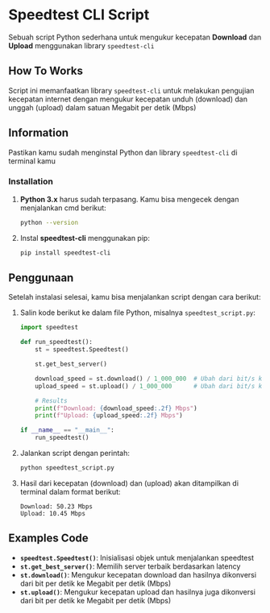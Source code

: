 # Speedtest CLI Script

Sebuah script Python sederhana untuk mengukur kecepatan **Download** dan **Upload** menggunakan library `speedtest-cli`

## How To Works

Script ini memanfaatkan library `speedtest-cli` untuk melakukan pengujian kecepatan internet dengan mengukur kecepatan unduh (download) dan unggah (upload) dalam satuan Megabit per detik (Mbps)

## Information 

Pastikan kamu sudah menginstal Python dan library `speedtest-cli` di terminal kamu

### Installation

1. **Python 3.x** harus sudah terpasang. Kamu bisa mengecek dengan menjalankan cmd berikut:

    ```bash
    python --version
    ```

2. Instal **speedtest-cli** menggunakan pip:

    ```bash
    pip install speedtest-cli
    ```

## Penggunaan

Setelah instalasi selesai, kamu bisa menjalankan script dengan cara berikut:

1. Salin kode berikut ke dalam file Python, misalnya `speedtest_script.py`:

    ```python
    import speedtest

    def run_speedtest():
        st = speedtest.Speedtest()

        st.get_best_server()

        download_speed = st.download() / 1_000_000  # Ubah dari bit/s ke Mbit/s
        upload_speed = st.upload() / 1_000_000      # Ubah dari bit/s ke Mbit/s

        # Results
        print(f"Download: {download_speed:.2f} Mbps")
        print(f"Upload: {upload_speed:.2f} Mbps")

    if __name__ == "__main__":
        run_speedtest()
    ```

2. Jalankan script dengan perintah:

    ```bash
    python speedtest_script.py
    ```

3. Hasil dari kecepatan (download) dan (upload) akan ditampilkan di terminal dalam format berikut:

    ```
    Download: 50.23 Mbps
    Upload: 10.45 Mbps
    ```

## Examples Code 

- **`speedtest.Speedtest()`**: Inisialisasi objek untuk menjalankan speedtest
- **`st.get_best_server()`**: Memilih server terbaik berdasarkan latency
- **`st.download()`**: Mengukur kecepatan download dan hasilnya dikonversi dari bit per detik ke Megabit per detik (Mbps)
- **`st.upload()`**: Mengukur kecepatan upload dan hasilnya juga dikonversi dari bit per detik ke Megabit per detik (Mbps)
